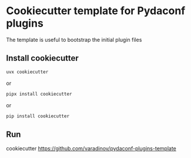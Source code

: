 # Cookiecutter template for Pydaconf plugins
The template is useful to bootstrap the initial plugin files 

## Install cookiecutter
```bash
uvx cookiecutter
```
or

```bash
pipx install cookiecutter
```
or

```bash
pip install cookiecutter
```

## Run
cookiecutter https://github.com/varadinov/pydaconf-plugins-template